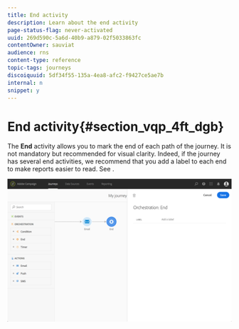 ```yaml
---
title: End activity
description: Learn about the end activity
page-status-flag: never-activated
uuid: 269d590c-5a6d-40b9-a879-02f5033863fc
contentOwner: sauviat
audience: rns
content-type: reference
topic-tags: journeys
discoiquuid: 5df34f55-135a-4ea8-afc2-f9427ce5ae7b
internal: n
snippet: y
---
```


# End activity{#section_vqp_4ft_dgb}

The **End** activity allows you to mark the end of each path of the journey. It is not mandatory but recommended for visual clarity. Indeed, if the journey has several end activities, we recommend that you add a label to each end to make reports easier to read. See [](../reporting/reporting.md).

![](../assets/journey54.png)
